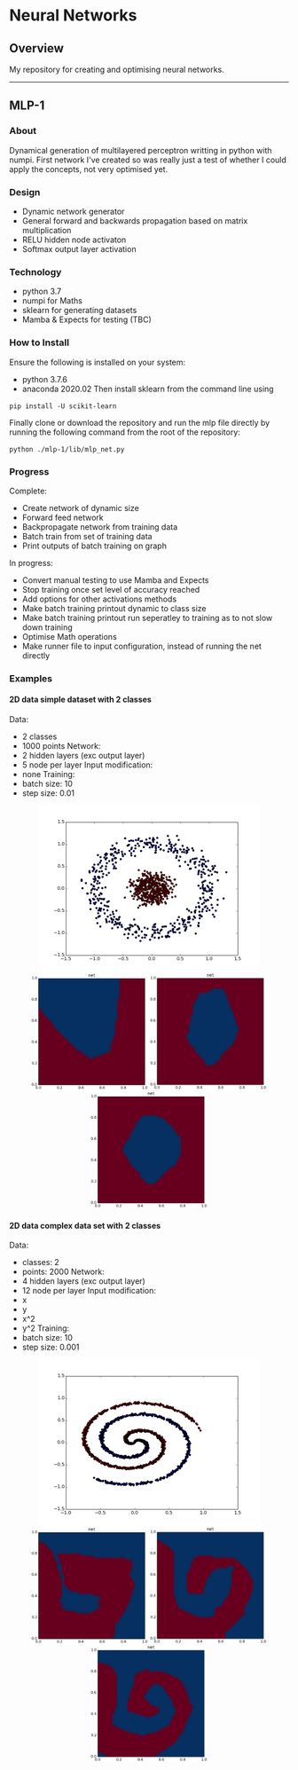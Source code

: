 # Neural Networks

## Overview

My repository for creating and optimising neural networks. 

------

## MLP-1

### About
Dynamical generation of multilayered perceptron writting in python with numpi. First network I've created so was really just a test of whether I could apply the concepts, not very optimised yet.

### Design
- Dynamic network generator
- General forward and backwards propagation based on matrix multiplication
- RELU hidden node activaton
- Softmax output layer activation

### Technology

- python 3.7
- numpi for Maths
- sklearn for generating datasets
- Mamba & Expects for testing (TBC)

### How to Install
Ensure the following is installed on your system:
- python 3.7.6
- anaconda 2020.02
Then install sklearn from the command line using
```
pip install -U scikit-learn
```
Finally clone or download the repository and run the mlp file directly by running the following command from the root of the repository:
```
python ./mlp-1/lib/mlp_net.py
```

### Progress

Complete:
- Create network of dynamic size
- Forward feed network
- Backpropagate network from training data
- Batch train from set of training data
- Print outputs of batch training on graph

In progress:
- Convert manual testing to use Mamba and Expects
- Stop training once set level of accuracy reached
- Add options for other activations methods 
- Make batch training printout dynamic to class size
- Make batch training printout run seperatley to training as to not slow down training
- Optimise Math operations
- Make runner file to input configuration, instead of running the net directly 

### Examples

#### 2D data simple dataset with 2 classes
Data:
- 2 classes
- 1000 points
Network:
- 2 hidden layers (exc output layer)
- 5 node per layer
Input modification:
- none
Training:
- batch size: 10
- step size: 0.01

<div align="center">
  <img src="mlp-1/docs/simple-dataset-2d.png" width="400" height="300"/><br>
  <img src="mlp-1/docs/simple-dataset-train-1.png" width="210" height="210"/> <img src="mlp-1/docs/simple-dataset-train-2.png" width="210" height="210"/> <img src="mlp-1/docs/simple-dataset-train-3.png" width="210" height="210"/>
</div>

#### 2D data complex data set with 2 classes
Data:
- classes: 2
- points: 2000
Network:
- 4 hidden layers (exc output layer)
- 12 node per layer
Input modification:
- x
- y
- x^2
- y^2
Training:
- batch size: 10
- step size: 0.001
  
<div align="center">
  <img src="mlp-1/docs/complex-dataset-2d.png" width="400" height="300"/><br>
  <img src="mlp-1/docs/complex-dataset-train-1.png" width="210" height="210"/> <img src="mlp-1/docs/complex-dataset-train-2.png" width="210" height="210"/> <img src="mlp-1/docs/complex-dataset-train-3.png" width="210" height="210"/>
</div>